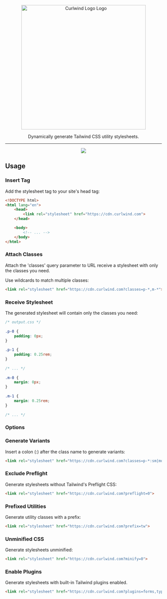 <p align="center"><a href="https://curlwind.com" target="_blank"><img src="https://cd.curlwind.com/logo-dark.svg" width="400" alt="Curlwind Logo Logo"></a></p>

<p align="center">
Dynamically generate Tailwind CSS utility stylesheets. 
</p>

<hr/>

<p align="center">
    <a href="https://github.com/stevebauman/curlwind/actions"><img src="https://img.shields.io/github/actions/workflow/status/stevebauman/curlwind/run-tests.yml?branch=master&style=flat-square"></a>
</p>

## Usage

### Insert Tag

Add the stylesheet tag to your site's head tag:

```html
<!DOCTYPE html>
<html lang="en">
    <head>
        <link rel="stylesheet" href="https://cdn.curlwind.com">
    </head>

    <body>
        <!-- ... -->
    </body>
</html>
```

### Attach Classes

Attach the 'classes' query parameter to URL receive a stylesheet with only the classes you need.

Use wildcards to match multiple classes:

```html
<link rel="stylesheet" href="https://cdn.curlwind.com?classes=p-*,m-*">
```

### Receive Stylesheet

The generated stylesheet will contain only the classes you need:

```css
/* output.css */
 
.p-0 {
    padding: 0px;
}
 
.p-1 {
    padding: 0.25rem;
}
 
/* ... */
 
.m-0 {
    margin: 0px;
}
 
.m-1 {
    margin: 0.25rem;
}
 
/* ... */
```

### Options

### Generate Variants

Insert a colon (:) after the class name to generate variants:

```html
<link rel="stylesheet" href="https://cdn.curlwind.com?classes=p-*:sm|md,m-*:hover">
```

### Exclude Preflight

Generate stylesheets without Tailwind's Preflight CSS:

```html
<link rel="stylesheet" href="https://cdn.curlwind.com?preflight=0">
```

### Prefixed Utilities

Generate utility classes with a prefix:

```html
<link rel="stylesheet" href="https://cdn.curlwind.com?prefix=tw">
```

### Unminified CSS

Generate stylesheets unminified:

```html
<link rel="stylesheet" href="https://cdn.curlwind.com?minify=0">
```

### Enable Plugins

Generate stylesheets with built-in Tailwind plugins enabled.

```html
<link rel="stylesheet" href="https://cdn.curlwind.com?plugins=forms,typography,aspect-ratio,container-queries">
```
